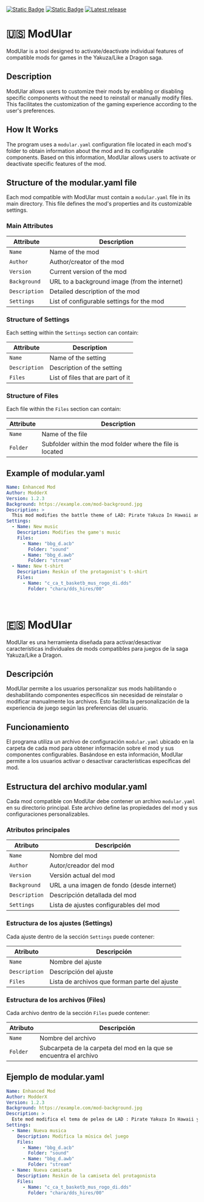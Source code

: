 [![Static Badge](https://img.shields.io/badge/Github-Coguu-red?style=plastic&logo=github&labelColor=gray)](https://github.com/cdominguezh06)
[![Static Badge](https://img.shields.io/badge/NexusMods-orange?style=flat-square)]()
[![Latest release](https://img.shields.io/github/v/release/cdominguezh06/ModUlar?display_name=tag&color=green)](https://github.com/cdominguezh06/ModUlar/releases)

# 🇺🇸 ModUlar

ModUlar is a tool designed to activate/deactivate individual features of compatible mods for games in the Yakuza/Like a Dragon saga.

## Description

ModUlar allows users to customize their mods by enabling or disabling specific components without the need to reinstall or manually modify files. This facilitates the customization of the gaming experience according to the user's preferences.

## How It Works

The program uses a `modular.yaml` configuration file located in each mod's folder to obtain information about the mod and its configurable components. Based on this information, ModUlar allows users to activate or deactivate specific features of the mod.

## Structure of the modular.yaml file

Each mod compatible with ModUlar must contain a `modular.yaml` file in its main directory. This file defines the mod's properties and its customizable settings.

### Main Attributes

| Attribute    | Description                                                 |
|--------------|-------------------------------------------------------------|
| `Name`       | Name of the mod                                             |
| `Author`     | Author/creator of the mod                                   |
| `Version`    | Current version of the mod                                  |
| `Background` | URL to a background image (from the internet)               |
| `Description`| Detailed description of the mod                             |
| `Settings`   | List of configurable settings for the mod                   |

### Structure of Settings

Each setting within the `Settings` section can contain:

| Attribute    | Description                         |
|--------------|-------------------------------------|
| `Name`       | Name of the setting                 |
| `Description`| Description of the setting          |
| `Files`      | List of files that are part of it   |

### Structure of Files

Each file within the `Files` section can contain:

| Attribute | Description                                                       |
|-----------|-------------------------------------------------------------------|
| `Name`    | Name of the file                                                  |
| `Folder`  | Subfolder within the mod folder where the file is located         |

## Example of modular.yaml

```yaml
Name: Enhanced Mod
Author: ModderX
Version: 1.2.3
Background: https://example.com/mod-background.jpg
Description: >
  This mod modifies the battle theme of LAD: Pirate Yakuza In Hawaii and adds a t-shirt reskin
Settings:
  - Name: New music
    Description: Modifies the game's music
    Files:
      - Name: "bbg_d.acb"
        Folder: "sound"
      - Name: "bbg_d.awb"
        Folder: "stream"
  - Name: New t-shirt
    Description: Reskin of the protagonist's t-shirt
    Files:
      - Name: "c_ca_t_basketb_mus_rogo_di.dds"
        Folder: "chara/dds_hires/00"
```
﻿

# 🇪🇸 ModUlar

ModUlar es una herramienta diseñada para activar/desactivar características individuales de mods compatibles para juegos de la saga Yakuza/Like a Dragon.

## Descripción

ModUlar permite a los usuarios personalizar sus mods habilitando o deshabilitando componentes específicos sin necesidad de reinstalar o modificar manualmente los archivos. Esto facilita la personalización de la experiencia de juego según las preferencias del usuario.

## Funcionamiento

El programa utiliza un archivo de configuración `modular.yaml` ubicado en la carpeta de cada mod para obtener información sobre el mod y sus componentes configurables. Basándose en esta información, ModUlar permite a los usuarios activar o desactivar características específicas del mod.

## Estructura del archivo modular.yaml

Cada mod compatible con ModUlar debe contener un archivo `modular.yaml` en su directorio principal. Este archivo define las propiedades del mod y sus configuraciones personalizables.

### Atributos principales

| Atributo | Descripción |
|----------|-------------|
| `Name` | Nombre del mod |
| `Author` | Autor/creador del mod |
| `Version` | Versión actual del mod |
| `Background` | URL a una imagen de fondo (desde internet) |
| `Description` | Descripción detallada del mod |
| `Settings` | Lista de ajustes configurables del mod |

### Estructura de los ajustes (Settings)

Cada ajuste dentro de la sección `Settings` puede contener:

| Atributo | Descripción |
|----------|-------------|
| `Name` | Nombre del ajuste |
| `Description` | Descripción del ajuste |
| `Files` | Lista de archivos que forman parte del ajuste |

### Estructura de los archivos (Files)

Cada archivo dentro de la sección `Files` puede contener:

| Atributo | Descripción |
|----------|-------------|
| `Name` | Nombre del archivo |
| `Folder` | Subcarpeta de la carpeta del mod en la que se encuentra el archivo |

## Ejemplo de modular.yaml

```yaml
Name: Enhanced Mod
Author: ModderX
Version: 1.2.3
Background: https://example.com/mod-background.jpg
Description: >
  Este mod modifica el tema de pelea de LAD : Pirate Yakuza In Hawaii y añade un reskin de una camiseta
Settings:
  - Name: Nueva musica
    Description: Modifica la música del juego
    Files:
      - Name: "bbg_d.acb"
        Folder: "sound"
      - Name: "bbg_d.awb"
        Folder: "stream"
  - Name: Nueva camiseta
    Description: Reskin de la camiseta del protagonista
    Files:
      - Name: "c_ca_t_basketb_mus_rogo_di.dds"
        Folder: "chara/dds_hires/00"
